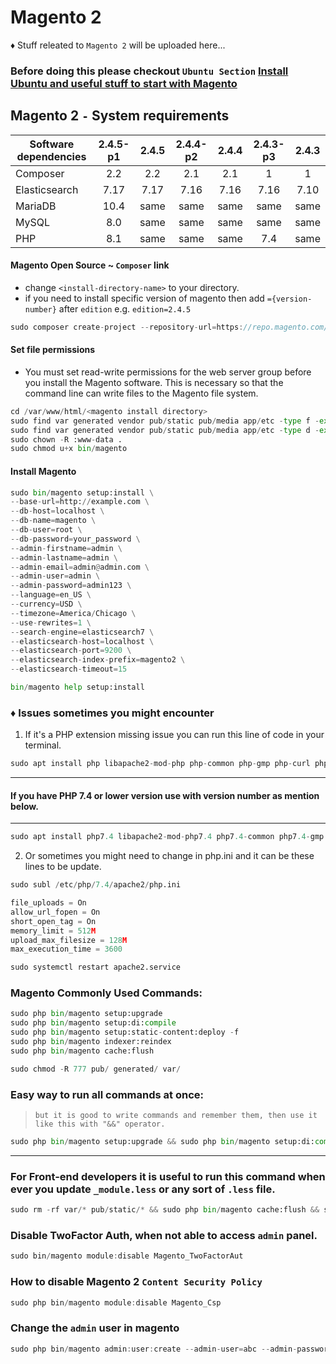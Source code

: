 # Magento 2
♦ Stuff releated to `Magento 2` will be uploaded here...

### Before doing this please checkout `Ubuntu Section` [Install Ubuntu and useful stuff to start with Magento](https://github.com/SaadiDK-003/developers-library/blob/master/ubuntu.md)

## Magento 2 `-` System requirements
| Software dependencies | 2.4.5-p1 | 2.4.5 | 2.4.4-p2 | 2.4.4 | 2.4.3-p3 | 2.4.3 |
| --------------------- | :------: | :---: | :------: | :---: | :------: | :---: |
| Composer              |   2.2    |   2.2    |   2.1    |   2.1    |   1      |   1      |
| Elasticsearch         |   7.17   |   7.17   |   7.16   |   7.16   |   7.16   |   7.10   |
| MariaDB               |   10.4   |   same   |   same   |   same   |   same   |   same   |
| MySQL                 |   8.0    |   same   |   same   |   same   |   same   |   same   |
| PHP                   |   8.1    |   same   |   same   |   same   |   7.4    |   same   |

#### Magento Open Source ~ `Composer` link
* change `<install-directory-name>` to your directory.
* if you need to install specific version of magento then add `={version-number}` after `edition` e.g. `edition=2.4.5`
```javascript
sudo composer create-project --repository-url=https://repo.magento.com/ magento/project-community-edition <install-directory-name>
```
#### Set file permissions
* You must set read-write permissions for the web server group before you install the Magento software. This is necessary so that the command line can write files to the Magento file system.
```python
cd /var/www/html/<magento install directory>
sudo find var generated vendor pub/static pub/media app/etc -type f -exec chmod g+w {} +
sudo find var generated vendor pub/static pub/media app/etc -type d -exec chmod g+ws {} +
sudo chown -R :www-data .
sudo chmod u+x bin/magento
```
#### Install Magento
```python
sudo bin/magento setup:install \
--base-url=http://example.com \
--db-host=localhost \
--db-name=magento \
--db-user=root \
--db-password=your_password \
--admin-firstname=admin \
--admin-lastname=admin \
--admin-email=admin@admin.com \
--admin-user=admin \
--admin-password=admin123 \
--language=en_US \
--currency=USD \
--timezone=America/Chicago \
--use-rewrites=1 \
--search-engine=elasticsearch7 \
--elasticsearch-host=localhost \
--elasticsearch-port=9200 \
--elasticsearch-index-prefix=magento2 \
--elasticsearch-timeout=15 
```

```python
bin/magento help setup:install
```

### ♦ Issues sometimes you might encounter
1. If it's a PHP extension missing issue you can run this line of code in your terminal.

```python
sudo apt install php libapache2-mod-php php-common php-gmp php-curl php-soap php-bcmath php-intl php-mbstring php-xmlrpc php-mysql php-gd php-xml php-cli php-zip
```
---
#### If you have PHP 7.4 or lower version use with version number as mention below.
---
```python
sudo apt install php7.4 libapache2-mod-php7.4 php7.4-common php7.4-gmp php7.4-curl php7.4-soap php7.4-bcmath php7.4-intl php7.4-mbstring php7.4-xmlrpc php7.4-mcrypt php7.4-mysql php7.4-gd php7.4-xml php7.4-cli php7.4-zip
```
2. Or sometimes you might need to change in php.ini and it can be these lines to be update.
```python
sudo subl /etc/php/7.4/apache2/php.ini
```
```javascript
file_uploads = On
allow_url_fopen = On
short_open_tag = On
memory_limit = 512M
upload_max_filesize = 128M
max_execution_time = 3600
```
```python
sudo systemctl restart apache2.service
```

### Magento Commonly Used Commands:
```python
sudo php bin/magento setup:upgrade
sudo php bin/magento setup:di:compile
sudo php bin/magento setup:static-content:deploy -f
sudo php bin/magento indexer:reindex
sudo php bin/magento cache:flush

sudo chmod -R 777 pub/ generated/ var/
```
### Easy way to run all commands at once:
> `but it is good to write commands and remember them, then use it like this with "&&" operator.`
```python
sudo php bin/magento setup:upgrade && sudo php bin/magento setup:di:compile && sudo php bin/magento setup:static-content:deploy -f && sudo php bin/magento indexer:reindex && sudo php bin/magento cache:flush && sudo chmod -R 777 pub/ generated/ var/
```
---
### For Front-end developers it is useful to run this command when ever you update `_module.less` or any sort of `.less` file.
```python
sudo rm -rf var/* pub/static/* && sudo php bin/magento cache:flush && sudo chmod -R 777 pub/ generated/ var/
```
### Disable TwoFactor Auth, when not able to access `admin` panel.
```javascript
sudo bin/magento module:disable Magento_TwoFactorAut
```

### How to disable Magento 2 `Content Security Policy`

```javascript
sudo php bin/magento module:disable Magento_Csp
```

### Change the `admin` user in magento
```javascript
sudo php bin/magento admin:user:create --admin-user=abc --admin-password=admin123 --admin-email=abc@example.com --admin-firstname=abc --admin-lastname=xyz
```